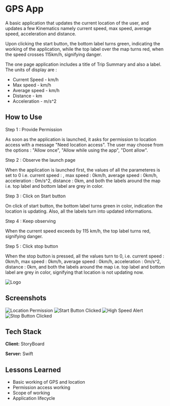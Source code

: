 
# GPS App

A basic application that updates the current location of the user, and updates a few Kinematics namely current speed, max speed, average speed, acceleration and distance. 

Upon clicking the start button, the bottom label turns green, indicating the working of the application, while the top label over the map turns red, when the speed crosses 115km/h, signifying danger.

The one page application includes a title of Trip Summary and also a label. 
The units of display are :  
- Current Speed - km/h
- Max speed - km/h
- Average speed - km/h
- Distance - km
- Acceleration - m/s^2


## How to Use

Step 1 : Provide Permission

As soon as the application is launched, it asks for permission to location access with a message "Need location access".
The user may choose from the options : "Allow once", "Allow while using the app", "Dont allow".


Step 2 : Observe the launch page

When the application is launched first, the values of all the parameteres is set to 0 i.e. current speed : , max speed : 0km/h, average speed : 0km/h, acceleration : 0m/s^2, distance : 0km, and both the labels around the map i.e. top label and bottom label are grey in color.

Step 3 : Click on Start button

On click of start button, the bottom label turns green in color, indication the location is updating. Also, all the labels turn into updated informations.

Step 4 : Keep observing

When the current speed exceeds by 115 km/h, the top label turns red, signifying danger.

Step 5 : Click stop button

When the stop button is pressed, all the values turn to 0, i.e. 
current speed : 0km/h, max speed : 0km/h, average speed : 0km/h, acceleration : 0m/s^2, distance : 0km, and both the labels around the map i.e. top label and bottom label are grey in color, signifying that location is not updating now.





![Logo](Assets/gpsIcon)




## Screenshots

![Location Permission](Assets/Location)
![Start Button Clicked](Assets/Start)
![High Speed Alert](Assets/RedLabel)
![Stop Button Clicked](Assets/Stop)



## Tech Stack

**Client:** StoryBoard

**Server:** Swift


## Lessons Learned

- Basic working of GPS and location
- Permission access working
- Scope of working
- Application lifecycle


